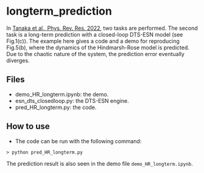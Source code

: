 # longterm_prediction
In [Tanaka et al., Phys. Rev. Res. 2022](https://journals.aps.org/prresearch/abstract/10.1103/PhysRevResearch.4.L032014), two tasks are performed. The second task is a long-term prediction with a closed-loop DTS-ESN model (see Fig.1(c)). The example here gives a code and a demo for reproducing Fig.5(b), where the dynamics of the Hindmarsh-Rose model is predicted. Due to the chaotic nature of the system, the prediction error eventually diverges.

  ## Files
  * demo_HR_longterm.ipynb: the demo.
  * esn_dts_closedloop.py: the DTS-ESN engine. 
  * pred_HR_longterm.py: the code.

  ## How to use
  * The code can be run with the following command:
  ```
  > python pred_HR_longterm.py
  ```
  
  The prediction result is also seen in the demo file ```demo_HR_longterm.ipynb```.
